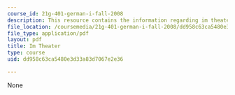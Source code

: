 ```yaml
---
course_id: 21g-401-german-i-fall-2008
description: This resource contains the information regarding im theater.
file_location: /coursemedia/21g-401-german-i-fall-2008/dd958c63ca5480e3d33a83d7067e2e36_MIT21G_401F08_theater.pdf
file_type: application/pdf
layout: pdf
title: Im Theater
type: course
uid: dd958c63ca5480e3d33a83d7067e2e36

---
```

None